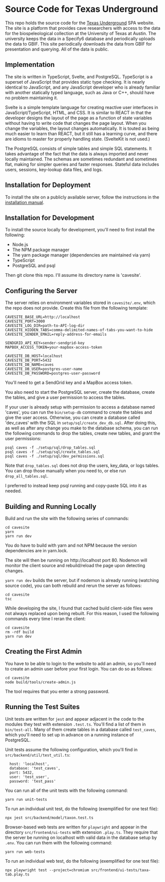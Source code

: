 # Source Code for Texas Underground

This repo holds the source code for the [Texas Underground](http://caves.tacc.utexas.edu) SPA website. The site is a platform that provides cave researchers with access to the data for the biospeleological collection at the University of Texas at Austin. The university keeps the data in a Specify6 database and periodically uploads the data to GBIF. This site periodically downloads the data from GBIF for presentation and querying. All of the data is public.

## Implementation

The site is written in TypeScript, Svelte, and PostgreSQL. TypeScript is a superset of JavaScript that provides static type checking. It is nearly identical to JavaScript, and any JavaScript developer who is already familiar with another statically typed language, such as Java or C++, should have no problem maintaining it.

Svelte is a simple template language for creating reactive user interfaces in JavaScript/TypeScript, HTML, and CSS. It is similar to REACT in that the developer designs the layout of the page as a function of state variables without having to write code that changes the page layout. When you change the variables, the layout changes automatically. It is touted as being much easier to learn than REACT, but it still has a learning curve, and there are idioms to master for properly handling state. (SvelteKit is not used.)

The PostgreSQL consists of simple tables and simple SQL statements. It takes advantage of the fact that the data is always imported and never locally maintained. The schemas are sometimes redundant and sometimes flat, making for simpler queries and faster responses. Stateful data includes users, sessions, key-lookup data files, and logs.

## Installation for Deployment

To install the site on a publicly available server, follow the instructions in the [installation manual](https://github.com/ut-entomology/cavesite/blob/main/setup/installation-manual.md).

## Installation for Development

To install the source locally for development, you'll need to first install the following:

- Node.js
- The NPM package manager
- The yarn package manager (dependencies are maintained via yarn)
- TypeScript
- PostgreSQL and psql

Then git clone this repo. I'll assume its directory name is 'cavesite'.

## Configuring the Server

The server relies on environment variables stored in `cavesite/.env`, which the repo does not provide. Create this file from the following template:

```
CAVESITE_BASE_URL=http://localhost
CAVESITE_PORT=3000
CAVESITE_LOG_DIR=path-to-API-log-dir
CAVESITE_HIDDEN_TABS=comma-delimited-names-of-tabs-you-want-to-hide
CAVESITE_SENDER_EMAIL=reply-address-for-emails

SENDGRID_API_KEY=sender-sendgrid-key
MAPBOX_ACCESS_TOKEN=your-mapbox-access-token

CAVESITE_DB_HOST=localhost
CAVESITE_DB_PORT=5432
CAVESITE_DB_NAME=caves
CAVESITE_DB_USER=postgres-user-name
CAVESITE_DB_PASSWORD=postgres-user-password
```

You'll need to get a SendGrid key and a MapBox access token.

You also need to start the PostgreSQL server, create the database, create the tables, and give a user permission to access the tables.

If your user is already setup with permission to access a database named 'caves', you can run the `bin/setup-db` command to create the tables and give the user access. Otherwise, you can create a database called 'dev_caves' with the SQL in `setup/sql/create_dev_db.sql`. After doing this, as well as after any change you make to the database schema, you can run the following commands to drop the tables, create new tables, and grant the user permissions:

```
psql caves -f ./setup/sql/drop_tables.sql
psql caves -f ./setup/sql/create_tables.sql
psql caves -f ./setup/sql/dev_permissions.sql
```

Note that `drop_tables.sql` does not drop the users, key_data, or logs tables. You can drop those manually when you need to, or else run `drop_all_tables.sql`.

I preferred to instead keep psql running and copy-paste SQL into it as needed.

## Building and Running Locally

Build and run the site with the following series of commands:

```
cd cavesite
yarn
yarn run dev
```

You do have to build with yarn and not NPM because the version dependencies are in yarn.lock.

The site will then be running on http://localhost port 80. Nodemon will monitor the client source and rebuild/reload the page upon detecting changes.

`yarn run dev` builds the server, but if nodemon is already running (watching source code), you can both rebuild and rerun the server as follows:

```
cd cavesite
tsc
```

While developing the site, I found that cached build client-side files were not always replaced upon being rebuilt. For this reason, I used the following commands every time I reran the client:

```
cd cavesite
rm -rdf build
yarn run dev
```

## Creating the First Admin

You have to be able to login to the website to add an admin, so you'll need to create an admin user before your first login. You can do so as follows:

```
cd cavesite
node build/tools/create-admin.js
```

The tool requires that you enter a strong password.

## Running the Test Suites

Unit tests are written for `jest` and appear adjacent in the code to the modules they test with extension `.test.ts`. You'll find a list of them in `bin/test-all`. Many of them create tables in a database called `test_caves`, which you'll need to set up in advance on a running instance of PostgreSQL.

Unit tests assume the following configuration, which you'll find in `src/backend/util/test_util.ts`:

```
  host: 'localhost',
  database: 'test_caves',
  port: 5432,
  user: 'test_user',
  password: 'test_pass'
```

You can run all of the unit tests with the following command:

```
yarn run unit-tests
```

To run an individual unit test, do the following (exemplified for one test file):

```
npx jest src/backend/model/taxon.test.ts
```

Browser-based web tests are written for `playwright` and appear in the directory `src/frontend/ui-tests` with extension `.play.ts`. They require that the server be running on localhost with valid data in the database setup by `.env`. You can run them with the following command:

```
yarn run web-tests
```

To run an individual web test, do the following (exemplified for one test file):

```
npx playwright test --project=chromium src/frontend/ui-tests/taxa-tab.play.ts
```

